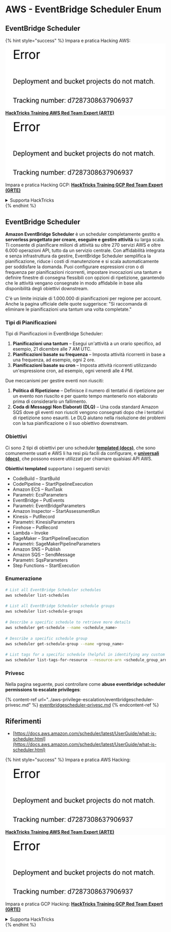 # AWS - EventBridge Scheduler Enum

## EventBridge Scheduler

{% hint style="success" %}
Impara e pratica Hacking AWS:<img src="../../../.gitbook/assets/image (1) (1).png" alt="" data-size="line">[**HackTricks Training AWS Red Team Expert (ARTE)**](https://training.hacktricks.xyz/courses/arte)<img src="../../../.gitbook/assets/image (1) (1).png" alt="" data-size="line">\
Impara e pratica Hacking GCP: <img src="../../../.gitbook/assets/image (2).png" alt="" data-size="line">[**HackTricks Training GCP Red Team Expert (GRTE)**<img src="../../../.gitbook/assets/image (2).png" alt="" data-size="line">](https://training.hacktricks.xyz/courses/grte)

<details>

<summary>Supporta HackTricks</summary>

* Controlla i [**piani di abbonamento**](https://github.com/sponsors/carlospolop)!
* **Unisciti al** 💬 [**gruppo Discord**](https://discord.gg/hRep4RUj7f) o al [**gruppo telegram**](https://t.me/peass) o **seguici** su **Twitter** 🐦 [**@hacktricks\_live**](https://twitter.com/hacktricks\_live)**.**
* **Condividi trucchi di hacking inviando PR ai** [**HackTricks**](https://github.com/carlospolop/hacktricks) e [**HackTricks Cloud**](https://github.com/carlospolop/hacktricks-cloud) repos di github.

</details>
{% endhint %}

## EventBridge Scheduler

**Amazon EventBridge Scheduler** è un scheduler completamente gestito e **serverless progettato per creare, eseguire e gestire attività** su larga scala. Ti consente di pianificare milioni di attività su oltre 270 servizi AWS e oltre 6.000 operazioni API, tutto da un servizio centrale. Con affidabilità integrata e senza infrastruttura da gestire, EventBridge Scheduler semplifica la pianificazione, riduce i costi di manutenzione e si scala automaticamente per soddisfare la domanda. Puoi configurare espressioni cron o di frequenza per pianificazioni ricorrenti, impostare invocazioni una tantum e definire finestre di consegna flessibili con opzioni di ripetizione, garantendo che le attività vengano consegnate in modo affidabile in base alla disponibilità degli obiettivi downstream.

C'è un limite iniziale di 1.000.000 di pianificazioni per regione per account. Anche la pagina ufficiale delle quote suggerisce: "Si raccomanda di eliminare le pianificazioni una tantum una volta completate."&#x20;

### Tipi di Pianificazioni

Tipi di Pianificazioni in EventBridge Scheduler:

1. **Pianificazioni una tantum** – Esegui un'attività a un orario specifico, ad esempio, 21 dicembre alle 7 AM UTC.
2. **Pianificazioni basate su frequenza** – Imposta attività ricorrenti in base a una frequenza, ad esempio, ogni 2 ore.
3. **Pianificazioni basate su cron** – Imposta attività ricorrenti utilizzando un'espressione cron, ad esempio, ogni venerdì alle 4 PM.

Due meccanismi per gestire eventi non riusciti:

1. **Politica di Ripetizione** – Definisce il numero di tentativi di ripetizione per un evento non riuscito e per quanto tempo mantenerlo non elaborato prima di considerarlo un fallimento.
2. **Coda di Messaggi Non Elaborati (DLQ)** – Una coda standard Amazon SQS dove gli eventi non riusciti vengono consegnati dopo che i tentativi di ripetizione sono esauriti. Le DLQ aiutano nella risoluzione dei problemi con la tua pianificazione o il suo obiettivo downstream.

### Obiettivi

Ci sono 2 tipi di obiettivi per uno scheduler [**templated (docs)**](https://docs.aws.amazon.com/scheduler/latest/UserGuide/managing-targets-templated.html), che sono comunemente usati e AWS li ha resi più facili da configurare, e [**universali (docs)**](https://docs.aws.amazon.com/scheduler/latest/UserGuide/managing-targets-universal.html), che possono essere utilizzati per chiamare qualsiasi API AWS.

**Obiettivi templated** supportano i seguenti servizi:

* CodeBuild – StartBuild
* CodePipeline – StartPipelineExecution
* Amazon ECS – RunTask
* Parametri: EcsParameters
* EventBridge – PutEvents
* Parametri: EventBridgeParameters
* Amazon Inspector – StartAssessmentRun
* Kinesis – PutRecord
* Parametri: KinesisParameters
* Firehose – PutRecord
* Lambda – Invoke
* SageMaker – StartPipelineExecution
* Parametri: SageMakerPipelineParameters
* Amazon SNS – Publish
* Amazon SQS – SendMessage
* Parametri: SqsParameters
* Step Functions – StartExecution

### Enumerazione
```bash
# List all EventBridge Scheduler schedules
aws scheduler list-schedules

# List all EventBridge Scheduler schedule groups
aws scheduler list-schedule-groups

# Describe a specific schedule to retrieve more details
aws scheduler get-schedule --name <schedule_name>

# Describe a specific schedule group
aws scheduler get-schedule-group --name <group_name>

# List tags for a specific schedule (helpful in identifying any custom tags or permissions)
aws scheduler list-tags-for-resource --resource-arn <schedule_group_arn>
```
### Privesc

Nella pagina seguente, puoi controllare come **abuse eventbridge scheduler permissions to escalate privileges**:

{% content-ref url="../aws-privilege-escalation/eventbridgescheduler-privesc.md" %}
[eventbridgescheduler-privesc.md](../aws-privilege-escalation/eventbridgescheduler-privesc.md)
{% endcontent-ref %}

## Riferimenti

* [https://docs.aws.amazon.com/scheduler/latest/UserGuide/what-is-scheduler.html](https://docs.aws.amazon.com/scheduler/latest/UserGuide/what-is-scheduler.html)

{% hint style="success" %}
Impara e pratica AWS Hacking:<img src="../../../.gitbook/assets/image (1) (1).png" alt="" data-size="line">[**HackTricks Training AWS Red Team Expert (ARTE)**](https://training.hacktricks.xyz/courses/arte)<img src="../../../.gitbook/assets/image (1) (1).png" alt="" data-size="line">\
Impara e pratica GCP Hacking: <img src="../../../.gitbook/assets/image (2).png" alt="" data-size="line">[**HackTricks Training GCP Red Team Expert (GRTE)**<img src="../../../.gitbook/assets/image (2).png" alt="" data-size="line">](https://training.hacktricks.xyz/courses/grte)

<details>

<summary>Supporta HackTricks</summary>

* Controlla i [**piani di abbonamento**](https://github.com/sponsors/carlospolop)!
* **Unisciti al** 💬 [**gruppo Discord**](https://discord.gg/hRep4RUj7f) o al [**gruppo telegram**](https://t.me/peass) o **seguici** su **Twitter** 🐦 [**@hacktricks\_live**](https://twitter.com/hacktricks\_live)**.**
* **Condividi trucchi di hacking inviando PR ai** [**HackTricks**](https://github.com/carlospolop/hacktricks) e [**HackTricks Cloud**](https://github.com/carlospolop/hacktricks-cloud) repos di github.

</details>
{% endhint %}
